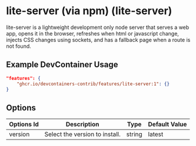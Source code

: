 
# lite-server (via npm) (lite-server)

lite-server is a lightweight development only node server that serves a web app, opens it in the browser, refreshes when html or javascript change, injects CSS changes using sockets, and has a fallback page when a route is not found.

## Example DevContainer Usage

```json
"features": {
    "ghcr.io/devcontainers-contrib/features/lite-server:1": {}
}
```

## Options

| Options Id | Description | Type | Default Value |
|-----|-----|-----|-----|
| version | Select the version to install. | string | latest |


